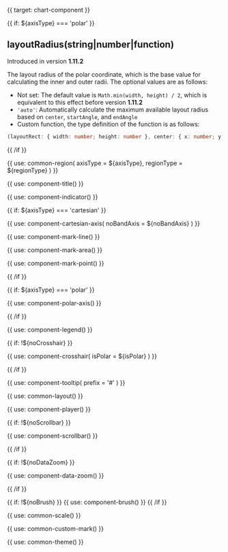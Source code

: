 {{ target: chart-component }}

<!-- Common component configuration on charts -->

{{ if: ${axisType} === 'polar' }}

## layoutRadius(string|number|function)

Introduced in version **1.11.2**

The layout radius of the polar coordinate, which is the base value for calculating the inner and outer radii. The optional values are as follows:

- Not set: The default value is `Math.min(width, height) / 2`, which is equivalent to this effect before version **1.11.2**
- `'auto'`: Automatically calculate the maximum available layout radius based on `center`, `startAngle`, and `endAngle`
- Custom function, the type definition of the function is as follows:

```ts
(layoutRect: { width: number; height: number }, center: { x: number; y: number }) => number;
```

{{ /if }}

<!-- region -->

{{ use: common-region(
  axisType = ${axisType},
  regionType = ${regionType}
) }}

<!-- title -->

{{ use: component-title() }}

<!-- indicator -->

{{ use: component-indicator() }}

<!-- axes -->

{{ if: ${axisType} === 'cartesian' }}

{{ use: component-cartesian-axis(
  noBandAxis = ${noBandAxis}
) }}

<!-- markLine -->

{{ use: component-mark-line() }}

<!-- markArea -->

{{ use: component-mark-area() }}

<!-- markPoint -->

{{ use: component-mark-point() }}

{{ /if }}

{{ if: ${axisType} === 'polar' }}

{{ use: component-polar-axis() }}

{{ /if }}

<!-- legends -->

{{ use: component-legend() }}

<!-- crosshair -->

{{ if: !${noCrosshair} }}

{{ use: component-crosshair(
  isPolar = ${isPolar}
) }}

{{ /if }}

<!-- tooltip -->

{{ use: component-tooltip(
  prefix = '#'
) }}

<!-- layout -->

{{ use: common-layout() }}

<!-- player -->

{{ use: component-player() }}

<!-- scrollbar -->

{{ if: !${noScrollbar} }}

{{ use: component-scrollbar() }}

{{ /if }}

<!-- dataZoom -->

{{ if: !${noDataZoom} }}

{{ use: component-data-zoom() }}

{{ /if }}

<!-- brush -->

{{ if: !${noBrush} }}
{{ use: component-brush() }}
{{ /if }}

<!-- scales -->

{{ use: common-scale() }}

<!-- customMark -->

{{ use: common-custom-mark() }}

<!-- theme -->

{{ use: common-theme() }}
